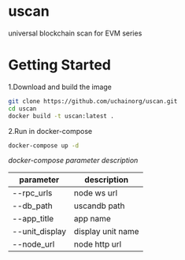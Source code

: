 # uscan
universal blockchain scan for EVM series 

# Getting Started  

1.Download and build the image

```bash
git clone https://github.com/uchainorg/uscan.git 
cd uscan
docker build -t uscan:latest .
```

2.Run in docker-compose

```bash
docker-compose up -d
```

*docker-compose parameter description*	

| parameter        | description   |  
| --------   | -----  | 
| --rpc_urls      |node ws url  |  
| --db_path      |uscandb path   | 
| --app_title      |   app name   |  
| --unit_display     |   display unit name   |  
| --node_url     |   node http url   |  
